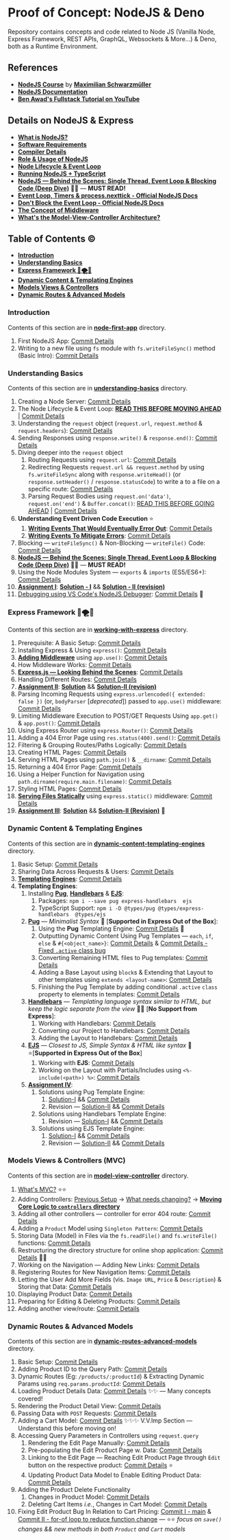 # Proof of Concept: NodeJS & Deno

Repository contains concepts and code related to Node JS (Vanilla Node, Express Framework, REST APIs, GraphQL, Websockets & More...) & Deno, both as a Runtime Environment.

## References

- **[NodeJS Course](https://www.udemy.com/course/nodejs-the-complete-guide/)** by **[Maximilian Schwarzmüller](https://twitter.com/maxedapps?s=20)**
- **[NodeJS Documentation](https://nodejs.org/en/docs/)**
- **[Ben Awad's Fullstack Tutorial on YouTube](https://www.youtube.com/watch?v=I6ypD7qv3Z8)**

## Details on NodeJS & Express

- **[What is NodeJS?](./node-first-app/README.md#what-is-nodejs)**
- **[Software Requirements](./node-first-app/README.md#software-requirements)**
- **[Compiler Details](./node-first-app/README.md#compiler-details)**
- **[Role & Usage of NodeJS](./node-first-app/README.md#role--usage-of-nodejs)**
- **[Node Lifecycle & Event Loop](./understanding-basics/README.md#node-lifecycle--event-loop)**
- **[Running NodeJS + TypeScript](https://khalilstemmler.com/blogs/typescript/node-starter-project/)**
- **[NodeJS &mdash; Behind the Scenes: Single Thread, Event Loop & Blocking Code (Deep Dive)](./understanding-basics/README.md#single-thread-event-loop--blocking-code---in-depth)** 🌟✨ &mdash; **MUST READ!**
- **[Event Loop, Timers & process.nexttick - Official NodeJS Docs](https://nodejs.org/en/docs/guides/event-loop-timers-and-nexttick/)**
- **[Don't Block the Event Loop - Official NodeJS Docs](https://nodejs.org/en/docs/guides/dont-block-the-event-loop/)**
- **[The Concept of Middleware](https://github.com/Ch-sriram/node-js-deno/blob/main/working-with-express/README.md)**
- **[What's the Model-View-Controller Architecture?](./model-view-controller/README.md#mvc-model-view-controller-architecture)**

## Table of Contents ©

- **[Introduction](#introduction)**
- **[Understanding Basics](#understanding-basics)**
- **[Express Framework 🚅🌪💨](#express-framework-)**
- **[Dynamic Content & Templating Engines](#dynamic-content--templating-engines)**
- **[Models Views & Controllers](#models-views--controllers-mvc)**
- **[Dynamic Routes & Advanced Models](#dynamic-routes--advanced-models)**

### Introduction

Contents of this section are in **[node-first-app](https://github.com/Ch-sriram/node-js-deno/tree/main/node-first-app)** directory.

1. First NodeJS App: [Commit Details](https://github.com/Ch-sriram/node-js-deno/commit/3d01adb458180d2e22eebc510a59b706a9729624)
2. Writing to a new file using `fs` module with `fs.writeFileSync()` method (Basic Intro): [Commit Details](https://github.com/Ch-sriram/node-js-deno/commit/76b67ea753649d5743be8c75075e23db0164af78)

### Understanding Basics

Contents of this section are in **[understanding-basics](https://github.com/Ch-sriram/node-js-deno/tree/main/understanding-basics)** directory.

1. Creating a Node Server: [Commit Details](https://github.com/Ch-sriram/node-js-deno/commit/40982d85b9387018a88b9e8c1975eba1dd8429f2)
2. The Node Lifecycle & Event Loop: **[READ THIS BEFORE MOVING AHEAD](./understanding-basics/README.md#node-lifecycle--event-loop)** | [Commit Details](https://github.com/Ch-sriram/node-js-deno/commit/5f8c03b229e23561949ba64772a85c334322ea6a)
3. Understanding the `request` object (`request.url`, `request.method` & `request.headers`): [Commit Details](https://github.com/Ch-sriram/node-js-deno/commit/f0a220a00811a31132b580be45a50b2e44dd286b)
4. Sending Responses using `response.write()` & `response.end()`: [Commit Details](https://github.com/Ch-sriram/node-js-deno/commit/0f7b4b4e647a2c504cf9438c42cdbc3b41bf43cb#diff-9f8c87a053f47465defc2ede5990a09b615313f888333b1211bb762b7ac0122f)
5. Diving deeper into the `request` object
   1. Routing Requests using `request.url`: [Commit Details](https://github.com/Ch-sriram/node-js-deno/commit/814a2691ce922aeb2812e3588675bc555c2d1937)
   2. Redirecting Requests `request.url && request.method` by using `fs.writeFileSync` along with `response.writeHead()` (or `response.setHeader()` / `response.statusCode`) to write a to a file on a specific route: [Commit Details](https://github.com/Ch-sriram/node-js-deno/commit/041b81860b1f2ba15cac6612c2ae01bf61390f6d)
   3. Parsing Request Bodies using `request.on('data')`, `request.on('end')` & `Buffer.concat()`: [READ THIS BEFORE GOING AHEAD](./understanding-basics/README.md#streams--buffers) | [Commit Details](https://github.com/Ch-sriram/node-js-deno/commit/ca12eb612d904d107763ec504e03f74064fcb035)
6. **Understanding Event Driven Code Execution** ⭐
   1. **[Writing Events That Would Eventually Error Out](./understanding-basics/README.md#event-driven-code-execution)**: [Commit Details](https://github.com/Ch-sriram/node-js-deno/blob/5f4d6c46a4137e31004e8489575a123c032fd26a/understanding-basics/src/index.ts#L109-L118)
   2. **[Writing Events To Mitigate Errors](./understanding-basics/README.md#event-driven-code-execution-writing-events-that-wont-error-out)**: [Commit Details](https://github.com/Ch-sriram/node-js-deno/commit/86f0571879f47a6202d50251dca3d3374c83dabb)
7. Blocking &mdash; `writeFileSync()` & Non-Blocking &mdash; `writeFile()` Code: [Commit Details](https://github.com/Ch-sriram/node-js-deno/commit/81ccf70ff515d9985d0679b3778c355375edc804)
8. **[NodeJS &mdash; Behind the Scenes: Single Thread, Event Loop & Blocking Code (Deep Dive)](./understanding-basics/README.md#single-thread-event-loop--blocking-code---in-depth)** 🌟✨ &mdash; __MUST READ!__
9. Using the Node Modules System &mdash; `exports` & `imports` (ES5/ES6+): [Commit Details](https://github.com/Ch-sriram/node-js-deno/commit/51a6fb45756fe669a5a5a35dbaeda0063453f4bc)
10. **[Assignment I](./assignments/assignment-1/README.md#assignment-question)**: **[Solution - I](./assignments/assignment-1/)** && **[Solution - II (revision)](./assignments/revision/assignment-1/)**
11. [Debugging using VS Code's NodeJS Debugger](https://code.visualstudio.com/docs/nodejs/nodejs-debugging): [Commit Details](https://github.com/Ch-sriram/node-js-deno/commit/21014c85c29f0d9e20d6d021f4025eab6a5853cf) 🌟

### Express Framework 🚅🌪💨

Contents of this section are in **[working-with-express](https://github.com/Ch-sriram/node-js-deno/tree/main/working-with-express)** directory.

1. Prerequisite: A Basic Setup: [Commit Details](https://github.com/Ch-sriram/node-js-deno/commit/a6ab359b7d460f4329a621e9550ce4e43c53299e)
2. Installing Express & Using `express()`: [Commit Details](https://github.com/Ch-sriram/node-js-deno/commit/c605244443c83725e89f428e7c5f6fec837a292a)
3. **[Adding Middleware](./working-with-express/README.md#express-as-a-middleware)** using `app.use()`: [Commit Details](https://github.com/Ch-sriram/node-js-deno/commit/3483e1ba4c15c8e5cfae3ff7f0e8ea81e49b0b02)
4. How Middleware Works: [Commit Details](https://github.com/Ch-sriram/node-js-deno/commit/a61644bc3205d21ca45305ea5d929297410f20de)
5. **[Express.js &mdash; Looking Behind the Scenes](./working-with-express/README.md#expressjs-behind-the-scenes)**: [Commit Details](https://github.com/Ch-sriram/node-js-deno/commit/973f10bed1deffd662bb7a150cc0f5cc096f762e)
6. Handling Different Routes: [Commit Details](https://github.com/Ch-sriram/node-js-deno/commit/090fadb85699f271b37958a6d4d47d98abdcac6e)
7. **[Assignment II](./assignments/assignment-2/README.md#assignment-question)**: **[Solution](./assignments/assignment-2/)** && **[Solution-II (revision)](./assignments/revision/assignment-2/)**
8. Parsing Incoming Requests using `express.urlencoded({ extended: false })` (or, `bodyParser` \[*deprecated*\]) passed to `app.use()` middleware: [Commit Details](https://github.com/Ch-sriram/node-js-deno/commit/403fbed4352139e172a94e26be36c06dce0f6adc)
9. Limiting Middleware Execution to POST/GET Requests Using `app.get()` & `app.post()`: [Commit Details](https://github.com/Ch-sriram/node-js-deno/commit/77e6829a71e2e1623af040244dfde32586cc865c)
10. Using Express Router using `express.Router()`: [Commit Details](https://github.com/Ch-sriram/node-js-deno/commit/45ba2c746f46deee5a8fba8e43dec1906e16e320)
11. Adding a 404 Error Page using `res.status(400).send()`: [Commit Details](https://github.com/Ch-sriram/node-js-deno/commit/93d5846be882f761ff02b22b8021e03f705fb23f)
12. Filtering & Grouping Routes/Paths Logically: [Commit Details](https://github.com/Ch-sriram/node-js-deno/commit/cf6f3abf953a0a6b4e91cf2ec1a45a0c51180600)
13. Creating HTML Pages: [Commit Details](https://github.com/Ch-sriram/node-js-deno/commit/60223b7e37bc735bbd490bbaa8ab866204d45415)
14. Serving HTML Pages using `path.join()` & `__dirname`: [Commit Details](https://github.com/Ch-sriram/node-js-deno/commit/29de79330672b2f55c193fb222d9be23f97b57bb)
15. Returning a 404 Error Page: [Commit Details](https://github.com/Ch-sriram/node-js-deno/commit/154cecf251208c39791a01908ec197ad3044523a)
16. Using a Helper Function for Navigation using `path.dirname(require.main.filename)`: [Commit Details](https://github.com/Ch-sriram/node-js-deno/commit/1b682c2d46bb804209dea0dc1e86e068ec114437)
17. Styling HTML Pages: [Commit Details](https://github.com/Ch-sriram/node-js-deno/commit/1c95acc9dd636f519d786ce99cabcb4cf32313ee)
18. **[Serving Files Statically](./working-with-express/README.md#serving-static-files)** using `express.static()` middleware: [Commit Details](https://github.com/Ch-sriram/node-js-deno/commit/a4a4623241ee65d72e3cb8942f81255359ad507a)
19. **[Assignment III](./assignments/assignment-3/README.md#assignment-question)**: **[Solution](./assignments/assignment-3/)** && **[Solution-II (Revision)](./assignments/revision/assignment-3/)** 📜

### Dynamic Content & Templating Engines

Contents of this section are in **[dynamic-content-templating-engines](https://github.com/Ch-sriram/node-js-deno/tree/main/dynamic-content-templating-engines)** directory.

1. Basic Setup: [Commit Details](https://github.com/Ch-sriram/node-js-deno/commit/e03323269365f20a38c606415cf8b1693c03c418)
2. Sharing Data Across Requests & Users: [Commit Details](https://github.com/Ch-sriram/node-js-deno/commit/74a44f1998a8d5db558c5e649ca24ea92ecb0e76)
3. **[Templating Engines](./dynamic-content-templating-engines/README.md#templating-engines)**: [Commit Details](https://github.com/Ch-sriram/node-js-deno/commit/6962aea80ff55ddd150230d4ad165ab22e9629db)
4. **Templating Engines**:
   1. Installing **[Pug](https://pugjs.org/api/getting-started.html)**, **[Handlebars](https://github.com/express-handlebars/express-handlebars)** & **[EJS](https://ejs.co/#install)**: 
      1. Packages: `npm i --save pug express-handlebars  ejs`
      2. TypeScript Support: `npm i -D @types/pug @types/express-handlebars  @types/ejs`
   2. **[Pug](https://pugjs.org/api/getting-started.html)** &mdash; *Minimalist Syntax* 🐶 \[**Supported in Express Out of the Box**\]:
      1. Using the **Pug** Templating Engine: [Commit Details](https://github.com/Ch-sriram/node-js-deno/commit/618aa101f101cd45aa418d569d8c81f6e24c8910) 🌟
      2. Outputting Dynamic Content Using Pug Templates &mdash; `each`, `if`, `else` & `#{<object_name>}`: [Commit Details](https://github.com/Ch-sriram/node-js-deno/commit/6250029b9cf7496fe667a4ba4487b492cd2ec234) & [Commit Details - Fixed `.active` class bug](https://github.com/Ch-sriram/node-js-deno/commit/7e27f7bd67e6fcbbc807e228ebe2fd2e181490fe)
      3. Converting Remaining HTML files to Pug templates: [Commit Details](https://github.com/Ch-sriram/node-js-deno/commit/8b75ad801c561c2784be948ff2f86a86ea1aefcb)
      4. Adding a Base Layout using `block`s & Extending that Layout to other templates using `extends <layout-name>`: [Commit Details](https://github.com/Ch-sriram/node-js-deno/commit/afa644d5523a54b4175ad36510b27ab62a36aadf)
      5. Finishing the Pug Template by adding conditional `.active` `class` property to elements in templates: [Commit Details](https://github.com/Ch-sriram/node-js-deno/commit/5be59c1181e34ad65df90b307f2e3d6844aa4d86)
   3. **[Handlebars](https://github.com/express-handlebars/express-handlebars)** &mdash; *Templating language syntax similar to HTML, but keep the logic separate from the view* 👨🏾 \[**No Support from Express**\]:
      1. Working with Handlebars: [Commit Details](https://github.com/Ch-sriram/node-js-deno/commit/dd9a442450a080206e05e43e56240f7febfa21b6)
      2. Converting our Project to Handlebars: [Commit Details](https://github.com/Ch-sriram/node-js-deno/commit/b3b12e1d32769671411f679218780b3c973c2f2d)
      3. Adding the Layout to Handlebars: [Commit Details](https://github.com/Ch-sriram/node-js-deno/commit/e0268ce4253d6c0ad147256720969f9e009fc4fc)
   4. **[EJS](https://ejs.co/#install)** &mdash; *Closest to JS, Simple Syntax & HTML like syntax* 📜⭐\[**Supported in Express Out of the Box**\]
      1. Working with **EJS**: [Commit Details](https://github.com/Ch-sriram/node-js-deno/commit/99ae0cb6618dc39d7f5650f21b246955f35e223d)
      2. Working on the Layout with Partials/Includes using `<%- include(<path>) %>`: [Commit Details](https://github.com/Ch-sriram/node-js-deno/commit/c40815e07aa389549e8a1b066a7e6342f8c5bff5)
   5. **[Assignment IV](./assignments/assignment-4/images/assignment-4.png)**:
      1. Solutions using Pug Template Engine:
         1. [Solution-I](./assignments/assignment-4/pug/) && [Commit Details](https://github.com/Ch-sriram/node-js-deno/commit/3b92efdc0794c3d868b70dea205e1052362adbcb)
         2. Revision &mdash; [Solution-II](./assignments/revision/assignment-4/pug/) && [Commit Details](https://github.com/Ch-sriram/node-js-deno/commit/6fbb85ab486b7664e1e4954e801f4aa293af2c21)
      2. Solutions using Handlebars Template Engine:
         1. Revision &mdash; [Solution-I](./assignments/revision/assignment-4/handlebars/) && [Commit Details](https://github.com/Ch-sriram/node-js-deno/commit/f3a71e5cf960b44b2b9117f531239a224fa2a9c4)
      3. Solutions using EJS Template Engine:
         1. [Solution-I](./assignments/assignment-4/ejs/) && [Commit Details](https://github.com/Ch-sriram/node-js-deno/commit/fc14b9fa75bd7ebf835635b3dcfc35871d4af444)
         2. Revision &mdash; [Solution-II](./assignments/assignment-4/revision/ejs/) && [Commit Details](https://github.com/Ch-sriram/node-js-deno/commit/77d1246fef518bf31cbbe51c0c8fa7a3367a0642)

### Models Views & Controllers (MVC)

Contents of this section are in **[model-view-controller](https://github.com/Ch-sriram/node-js-deno/tree/main/model-view-controller)** directory.

1. [What's MVC?](./model-view-controller/README.md#mvc-model-view-controller-architecture) ⭐⭐
2. Adding Controllers: [Previous Setup](https://github.com/Ch-sriram/node-js-deno/commit/1cf5aa0e471d259105b0cfb90fc25817ea8e938e) -> [What needs changing?](https://github.com/Ch-sriram/node-js-deno/commit/db2fdad829a525a734934b43d207c9e1a066464c) -> **[Moving Core Logic to `controllers` directory](https://github.com/Ch-sriram/node-js-deno/commit/672bcbe2e968817a4f06cd6e9ccac8e8c293488e)**
3. Adding all other controllers &mdash; controller for error 404 route: [Commit Details](https://github.com/Ch-sriram/node-js-deno/commit/8b6f9981e5fe88af78d8040b12ef5f419a7ce620)
4. Adding a `Product` Model using `Singleton Pattern`: [Commit Details](https://github.com/Ch-sriram/node-js-deno/commit/e05e0b505faa344f5cb4f6430ce26b6db47c6191)
5. Storing Data (Model) in Files via the `fs.readFile()` and `fs.writeFile()` functions: [Commit Details](https://github.com/Ch-sriram/node-js-deno/commit/10437f1c7c5f8e6aa5ef90603c767ec48efdd739)
6. Restructuring the directory structure for online shop application: [Commit Details](https://github.com/Ch-sriram/node-js-deno/commit/96d4cbc069686b3a0cd4ec1ed3c47a44d4753752) 🌟🌟
7. Working on the Navigation &mdash; Adding New Links: [Commit Details](https://github.com/Ch-sriram/node-js-deno/commit/c026a108d556ba879972502f006b60a25237a806)
8. Registering Routes for New Navigation Items: [Commit Details](https://github.com/Ch-sriram/node-js-deno/commit/d15eaafb6c7ad37c03a9c8acf5195f77fb6f0689)
9. Letting the User Add More Fields (vis. `Image URL`, `Price` & `Description`) & Storing that Data: [Commit Details](https://github.com/Ch-sriram/node-js-deno/commit/1c5b0bacab2d74a7eeb959775d5c794605c7d511)
10. Displaying Product Data: [Commit Details](https://github.com/Ch-sriram/node-js-deno/commit/b057803431718b8faf770682ffa3a35c7a41e66b)
11. Preparing for Editing & Deleting Products: [Commit Details](https://github.com/Ch-sriram/node-js-deno/commit/56227a19311841b63c7b081e78926c3125a6b183)
12. Adding another view/route: [Commit Details](https://github.com/Ch-sriram/node-js-deno/commit/70617578555ab6e15a31f301ffeb73aacc295bbe)

### Dynamic Routes & Advanced Models

Contents of this section are in **[dynamic-routes-advanced-models](https://github.com/Ch-sriram/node-js-deno/tree/main/dynamic-routes-advanced-models)** directory.

1. Basic Setup: [Commit Details](https://github.com/Ch-sriram/node-js-deno/commit/56eb188ee2ba81ca68b88e4ac86c54a1e9d66c35)
2. Adding Product ID to the Query Path: [Commit Details](https://github.com/Ch-sriram/node-js-deno/commit/616512f2cfb055cf847848c2fd78260ca66118a1)
3. Dynamic Routes (Eg: `/products/:productId`) & Extracting Dynamic Params using `req.params.productId`: [Commit Details](https://github.com/Ch-sriram/node-js-deno/commit/13dbed2d073e2e6e4ec29d462118954ad6bf6ec6)
4. Loading Product Details Data: [Commit Details](https://github.com/Ch-sriram/node-js-deno/commit/106094655fdd210f6f88bc7570fc3c7774241f8f) ✨✨ &mdash; Many concepts covered!
5. Rendering the Product Detail View: [Commit Details](https://github.com/Ch-sriram/node-js-deno/commit/705f92f080439801a15655c3481bc0bf4e220818)
6. Passing Data with `POST` Requests: [Commit Details](https://github.com/Ch-sriram/node-js-deno/commit/b164f1e3eb18c1011a10f07badeee1ddc9b9fbcb)
7. Adding a Cart Model: [Commit Details](https://github.com/Ch-sriram/node-js-deno/commit/cefbbb55cab2a04ca56d232815dd6fce0834aed9) ✨✨✨ V.V.Imp Section &mdash; Understand this before moving on!
8. Accessing Query Parameters in Controllers using `request.query`
   1. Rendering the Edit Page Manually: [Commit Details](https://github.com/Ch-sriram/node-js-deno/commit/2dadadceab34bc2d76f2ed30b099dc9f1b1da66a)
   2. Pre-populating the Edit Product Page w. Data: [Commit Details](https://github.com/Ch-sriram/node-js-deno/commit/c523b527c54e12e880af5267761ac403ba53af9f)
   3. Linking to the Edit Page &mdash; Reaching Edit Product Page through `Edit` button on the respective product: [Commit Details](https://github.com/Ch-sriram/node-js-deno/commit/976400d3353e218a4a8b6fb7982f93edd4e2005c) ⭐
   4. Updating Product Data Model to Enable Editing Product Data: [Commit Details](https://github.com/Ch-sriram/node-js-deno/commit/c0b2ad67bf3b7dd3e7c43fe3f80b25bd3a8025da)
9. Adding the Product Delete Functionality
   1. Changes in Product Model: [Commit Details](https://github.com/Ch-sriram/node-js-deno/commit/16a45a87c42f1c374cfb3e2c5c7bb14bbb4c451f)
   2. Deleting Cart Items *i.e.*, Changes in Cart Model: [Commit Details](https://github.com/Ch-sriram/node-js-deno/commit/d1f5398e292f30f353e20a14c6a8ec8726c9ae37)
10. Fixing Edit Product Bug In Relation to Cart Pricing: [Commit I - main](https://github.com/Ch-sriram/node-js-deno/commit/212f075234022a65fc15d378549680c12683d570) & [Commit II - for-of loop to reduce function change](https://github.com/Ch-sriram/node-js-deno/commit/df25f80db5099847ec4ff8d68e62e6c32706fdca) &mdash; ⭐⭐ *focus on `save()` changes && new methods in both `Product` and `Cart` models*
